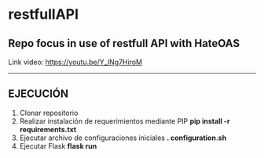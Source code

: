# restfullAPI
Repo focus in use of restfull API with HateOAS
-----

Link video: https://youtu.be/Y_lNg7HiroM

---
EJECUCIÓN
---
1. Clonar repositorio
2. Realizar instalación de requerimientos mediante PIP **pip install -r requirements.txt**
3. Ejecutar archivo de configuraciones iniciales **. configuration.sh**
4. Ejecutar Flask **flask run**
